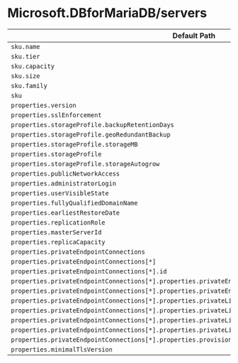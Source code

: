 # Microsoft.DBforMariaDB/servers

| Default Path | Alias |
|---|---|
| `sku.name` | `Microsoft.DBforMariaDB/servers/sku.name` |
| `sku.tier` | `Microsoft.DBforMariaDB/servers/sku.tier` |
| `sku.capacity` | `Microsoft.DBforMariaDB/servers/sku.capacity` |
| `sku.size` | `Microsoft.DBforMariaDB/servers/sku.size` |
| `sku.family` | `Microsoft.DBforMariaDB/servers/sku.family` |
| `sku` | `Microsoft.DBforMariaDB/servers/sku` |
| `properties.version` | `Microsoft.DBforMariaDB/servers/version` |
| `properties.sslEnforcement` | `Microsoft.DBforMariaDB/servers/sslEnforcement` |
| `properties.storageProfile.backupRetentionDays` | `Microsoft.DBforMariaDB/servers/storageProfile.backupRetentionDays` |
| `properties.storageProfile.geoRedundantBackup` | `Microsoft.DBforMariaDB/servers/storageProfile.geoRedundantBackup` |
| `properties.storageProfile.storageMB` | `Microsoft.DBforMariaDB/servers/storageProfile.storageMB` |
| `properties.storageProfile` | `Microsoft.DBforMariaDB/servers/storageProfile` |
| `properties.storageProfile.storageAutogrow` | `Microsoft.DBforMariaDB/servers/storageProfile.storageAutogrow` |
| `properties.publicNetworkAccess` | `Microsoft.DBforMariaDB/servers/publicNetworkAccess` |
| `properties.administratorLogin` | `Microsoft.DBForMariaDB/servers/administratorLogin` |
| `properties.userVisibleState` | `Microsoft.DBForMariaDB/servers/userVisibleState` |
| `properties.fullyQualifiedDomainName` | `Microsoft.DBForMariaDB/servers/fullyQualifiedDomainName` |
| `properties.earliestRestoreDate` | `Microsoft.DBForMariaDB/servers/earliestRestoreDate` |
| `properties.replicationRole` | `Microsoft.DBForMariaDB/servers/replicationRole` |
| `properties.masterServerId` | `Microsoft.DBForMariaDB/servers/masterServerId` |
| `properties.replicaCapacity` | `Microsoft.DBForMariaDB/servers/replicaCapacity` |
| `properties.privateEndpointConnections` | `Microsoft.DBForMariaDB/servers/privateEndpointConnections` |
| `properties.privateEndpointConnections[*]` | `Microsoft.DBForMariaDB/servers/privateEndpointConnections[*]` |
| `properties.privateEndpointConnections[*].id` | `Microsoft.DBForMariaDB/servers/privateEndpointConnections[*].id` |
| `properties.privateEndpointConnections[*].properties.privateEndpoint` | `Microsoft.DBForMariaDB/servers/privateEndpointConnections[*].privateEndpoint` |
| `properties.privateEndpointConnections[*].properties.privateEndpoint.id` | `Microsoft.DBForMariaDB/servers/privateEndpointConnections[*].privateEndpoint.id` |
| `properties.privateEndpointConnections[*].properties.privateLinkServiceConnectionState` | `Microsoft.DBForMariaDB/servers/privateEndpointConnections[*].privateLinkServiceConnectionState` |
| `properties.privateEndpointConnections[*].properties.privateLinkServiceConnectionState.status` | `Microsoft.DBForMariaDB/servers/privateEndpointConnections[*].privateLinkServiceConnectionState.status` |
| `properties.privateEndpointConnections[*].properties.privateLinkServiceConnectionState.description` | `Microsoft.DBForMariaDB/servers/privateEndpointConnections[*].privateLinkServiceConnectionState.description` |
| `properties.privateEndpointConnections[*].properties.privateLinkServiceConnectionState.actionsRequired` | `Microsoft.DBForMariaDB/servers/privateEndpointConnections[*].privateLinkServiceConnectionState.actionsRequired` |
| `properties.privateEndpointConnections[*].properties.provisioningState` | `Microsoft.DBForMariaDB/servers/privateEndpointConnections[*].provisioningState` |
| `properties.minimalTlsVersion` | `Microsoft.DBForMariaDB/servers/minimalTlsVersion` |

